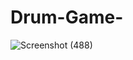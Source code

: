 # Drum-Game-

![Screenshot (488)](https://github.com/AliHusnain-04/Drum-Game-/assets/106749631/fd186733-e253-4211-8a3c-7d86ae07cc15)
